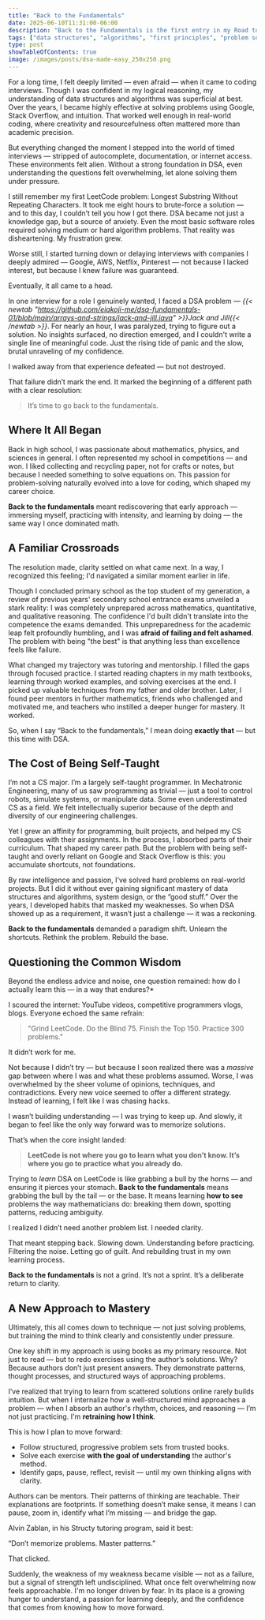 ```yaml
---
title: "Back to the Fundamentals"
date: 2025-06-10T11:31:00-06:00
description: "Back to the Fundamentals is the first entry in my Road to DSA Mastery series — a personal turning point in confronting years of improvisational learning, fear of coding interviews, and avoidance of algorithmic thinking. This post recounts how I went from feeling helpless in the face of LeetCode problems to rediscovering the structured learning patterns that once defined my academic success in mathematics. It reflects on failure, clarity, and the decision to start over — with purpose, discipline, and a renewed mindset for mastering data structures and algorithms the right way."
tags: ["data structures", "algorithms", "first principles", "problem solving", "road to mastery"]
type: post
showTableOfContents: true
image: /images/posts/dsa-made-easy_250x250.png
---
```

For a long time, I felt deeply limited — even afraid — when it came to coding interviews. Though I was confident in my logical reasoning, my understanding of data structures and algorithms was superficial at best. Over the years, I became highly effective at solving problems using Google, Stack Overflow, and intuition. That worked well enough in real-world coding, where creativity and resourcefulness often mattered more than academic precision.

But everything changed the moment I stepped into the world of timed interviews — stripped of autocomplete, documentation, or internet access. These environments felt alien. Without a strong foundation in DSA, even understanding the questions felt overwhelming, let alone solving them under pressure.

I still remember my first LeetCode problem: Longest Substring Without Repeating Characters. It took me eight hours to brute-force a solution — and to this day, I couldn’t tell you how I got there. DSA became not just a knowledge gap, but a source of anxiety. Even the most basic software roles required solving medium or hard algorithm problems. That reality was disheartening. My frustration grew.

Worse still, I started turning down or delaying interviews with companies I deeply admired — Google, AWS, Netflix, Pinterest — not because I lacked interest, but because I knew failure was guaranteed.

Eventually, it all came to a head.

In one interview for a role I genuinely wanted, I faced a DSA problem — _{{< newtab "https://github.com/eiakoji-me/dsa-fundamentals-01/blob/main/arrays-and-strings/jack-and-jill.java" >}}Jack and Jill{{< /newtab >}}_. For nearly an hour, I was paralyzed, trying to figure out a solution. No insights surfaced, no direction emerged, and I couldn't write a single line of meaningful code. Just the rising tide of panic and the slow, brutal unraveling of my confidence.

I walked away from that experience defeated — but not destroyed.

That failure didn’t mark the end. It marked the beginning of a different path with a clear resolution:

> It’s time to go back to the fundamentals.

## Where It All Began

Back in high school, I was passionate about mathematics, physics, and sciences in general. I often represented my school in competitions — and won. I liked collecting and recycling paper, not for crafts or notes, but because I needed something to solve equations on. This passion for problem-solving naturally evolved into a love for coding, which shaped my career choice.

**Back to the fundamentals** meant rediscovering that early approach — immersing myself, practicing with intensity, and learning by doing — the same way I once dominated math.

## A Familiar Crossroads

The resolution made, clarity settled on what came next. In a way, I recognized this feeling; I'd navigated a similar moment earlier in life.

Though I concluded primary school as the top student of my generation, a review of previous years' secondary school entrance exams unveiled a stark reality: I was completely unprepared across mathematics, quantitative, and qualitative reasoning. The confidence I'd built didn't translate into the competence the exams demanded. This unpreparedness for the academic leap felt profoundly humbling, and I was **afraid of failing and felt ashamed**. The problem with being "the best" is that anything less than excellence feels like failure.

What changed my trajectory was tutoring and mentorship. I filled the gaps through focused practice. I started reading chapters in my math textbooks, learning through worked examples, and solving exercises at the end. I picked up valuable techniques from my father and older brother. Later, I found peer mentors in further mathematics, friends who challenged and motivated me, and teachers who instilled a deeper hunger for mastery. It worked.

So, when I say “Back to the fundamentals,” I mean doing **exactly that** — but this time with DSA.

## The Cost of Being Self-Taught

I’m not a CS major. I’m a largely self-taught programmer. In Mechatronic Engineering, many of us saw programming as trivial — just a tool to control robots, simulate systems, or manipulate data. Some even underestimated CS as a field. We felt intellectually superior because of the depth and diversity of our engineering challenges.

Yet I grew an affinity for programming, built projects, and helped my CS colleagues with their assignments. In the process, I absorbed parts of their curriculum. That shaped my career path. But the problem with being self-taught and overly reliant on Google and Stack Overflow is this: you accumulate shortcuts, not foundations.

By raw intelligence and passion, I’ve solved hard problems on real-world projects. But I did it without ever gaining significant mastery of data structures and algorithms, system design, or the “good stuff.” Over the years, I developed habits that masked my weaknesses. So when DSA showed up as a requirement, it wasn’t just a challenge — it was a reckoning.

**Back to the fundamentals** demanded a paradigm shift. Unlearn the shortcuts. Rethink the problem. Rebuild the base.

## Questioning the Common Wisdom

Beyond the endless advice and noise, one question remained: how do I actually learn this — in a way that endures?*

I scoured the internet: YouTube videos, competitive programmers vlogs, blogs. Everyone echoed the same refrain:

> "Grind LeetCode. Do the Blind 75. Finish the Top 150. Practice 300 problems."

It didn’t work for me.

Not because I didn’t try — but because I soon realized there was a *massive* gap between where I was and what these problems assumed. Worse, I was overwhelmed by the sheer volume of opinions, techniques, and contradictions. Every new voice seemed to offer a different strategy. Instead of learning, I felt like I was chasing hacks.

I wasn’t building understanding — I was trying to keep up. And slowly, it began to feel like the only way forward was to memorize solutions.

That’s when the core insight landed:

> **LeetCode is not where you go to learn what you don’t know. It’s where you go to practice what you already do.**

Trying to *learn* DSA on LeetCode is like grabbing a bull by the horns — and ensuring it pierces your stomach. **Back to the fundamentals** means grabbing the bull by the tail — or the base. It means learning **how to see** problems the way mathematicians do: breaking them down, spotting patterns, reducing ambiguity.

I realized I didn’t need another problem list. I needed clarity.

That meant stepping back. Slowing down. Understanding before practicing. Filtering the noise. Letting go of guilt. And rebuilding trust in my own learning process.

**Back to the fundamentals** is not a grind. It’s not a sprint. It’s a deliberate return to clarity.

## A New Approach to Mastery

Ultimately, this all comes down to technique — not just solving problems, but training the mind to think clearly and consistently under pressure.

One key shift in my approach is using books as my primary resource. Not just to read — but to redo exercises using the author’s solutions. Why? Because authors don’t just present answers. They demonstrate patterns, thought processes, and structured ways of approaching problems.

I’ve realized that trying to learn from scattered solutions online rarely builds intuition. But when I internalize how a well-structured mind approaches a problem — when I absorb an author's rhythm, choices, and reasoning — I’m not just practicing. I'm **retraining how I think**.

This is how I plan to move forward:

* Follow structured, progressive problem sets from trusted books.
* Solve each exercise **with the goal of understanding** the author's method.
* Identify gaps, pause, reflect, revisit — until my own thinking aligns with clarity.

Authors can be mentors. Their patterns of thinking are teachable. Their explanations are footprints. If something doesn’t make sense, it means I can pause, zoom in, identify what I’m missing — and bridge the gap.

Alvin Zablan, in his Structy tutoring program, said it best:

“Don’t memorize problems. Master patterns.”

That clicked.

Suddenly, the weakness of my weakness became visible — not as a failure, but a signal of strength left undisciplined. What once felt overwhelming now feels approachable. I'm no longer driven by fear. In its place is a growing hunger to understand, a passion for learning deeply, and the confidence that comes from knowing how to move forward.